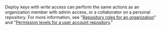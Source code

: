 Deploy keys with write access can perform the same actions as an organization member with admin access, or a collaborator on a personal repository. For more information, see "[Repository roles for an organization](/organizations/managing-access-to-your-organizations-repositories/repository-roles-for-an-organization)" and "[Permission levels for a user account repository](/articles/permission-levels-for-a-user-account-repository/)."
